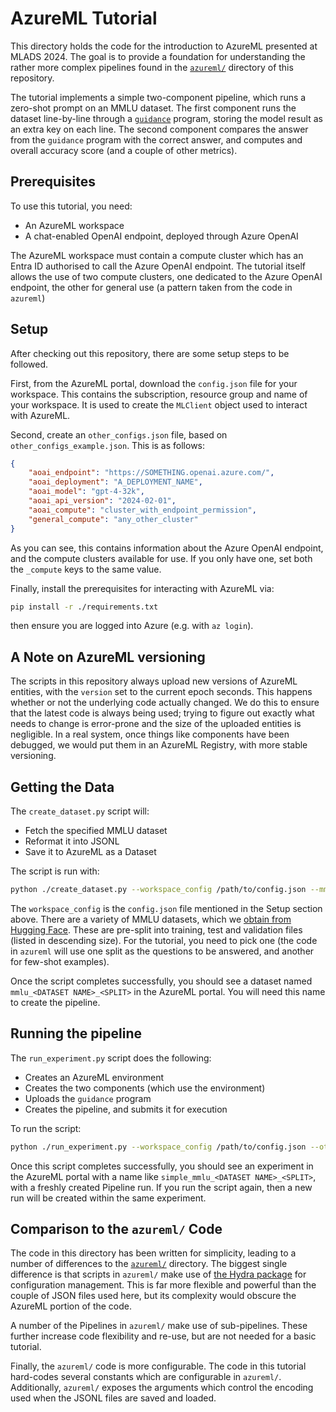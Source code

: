 # AzureML Tutorial

This directory holds the code for the introduction to AzureML presented at MLADS 2024.
The goal is to provide a foundation for understanding the rather more complex pipelines found in the [`azureml/`](https://github.com/microsoft/promptbase/tree/main/azureml) directory of this repository.

The tutorial implements a simple two-component pipeline, which runs a zero-shot prompt on an MMLU dataset.
The first component runs the dataset line-by-line through a [`guidance`](https://github.com/guidance-ai/guidance) program, storing the model result as an extra key on each line.
The second component compares the answer from the `guidance` program with the correct answer, and computes and overall accuracy score (and a couple of other metrics).

## Prerequisites

To use this tutorial, you need:

- An AzureML workspace
- A chat-enabled OpenAI endpoint, deployed through Azure OpenAI

The AzureML workspace must contain a compute cluster which has an Entra ID authorised to call the Azure OpenAI endpoint.
The tutorial itself allows the use of two compute clusters, one dedicated to the Azure OpenAI endpoint, the other for general use (a pattern taken from the code in `azureml`)

## Setup

After checking out this repository, there are some setup steps to be followed.

First, from the AzureML portal, download the `config.json` file for your workspace.
This contains the subscription, resource group and name of your workspace.
It is used to create the `MLClient` object used to interact with AzureML.

Second, create an `other_configs.json` file, based on `other_configs_example.json`.
This is as follows:
```json
{
    "aoai_endpoint": "https://SOMETHING.openai.azure.com/",
    "aoai_deployment": "A_DEPLOYMENT_NAME",
    "aoai_model": "gpt-4-32k",
    "aoai_api_version": "2024-02-01",
    "aoai_compute": "cluster_with_endpoint_permission",
    "general_compute": "any_other_cluster"
}
```
As you can see, this contains information about the Azure OpenAI endpoint, and the compute clusters available for use.
If you only have one, set both the `_compute` keys to the same value.

Finally, install the prerequisites for interacting with AzureML via:
```bash
pip install -r ./requirements.txt
```
then ensure you are logged into Azure (e.g. with `az login`).

## A Note on AzureML versioning

The scripts in this repository always upload new versions of AzureML entities, with the `version` set to the current epoch seconds.
This happens whether or not the underlying code actually changed.
We do this to ensure that the latest code is always being used; trying to figure out exactly what needs to change is error-prone and the size of the uploaded entities is negligible.
In a real system, once things like components have been debugged, we would put them in an AzureML Registry, with more stable versioning.

## Getting the Data

The `create_dataset.py` script will:
- Fetch the specified MMLU dataset
- Reformat it into JSONL
- Save it to AzureML as a Dataset

The script is run with:
```bash
python ./create_dataset.py --workspace_config /path/to/config.json --mmlu_dataset <DATASET NAME> --split <train|test|alidation>
```
The `workspace_config` is the `config.json` file mentioned in the Setup section above.
There are a variety of MMLU datasets, which we [obtain from Hugging Face](https://huggingface.co/datasets/tasksource/mmlu).
These are pre-split into training, test and validation files (listed in descending size).
For the tutorial, you need to pick one (the code in `azureml` will use one split as the questions to be answered, and another for few-shot examples).

Once the script completes successfully, you should see a dataset named `mmlu_<DATASET NAME>_<SPLIT>` in the AzureML portal.
You will need this name to create the pipeline.

## Running the pipeline

The `run_experiment.py` script does the following:
- Creates an AzureML environment
- Creates the two components (which use the environment)
- Uploads the `guidance` program
- Creates the pipeline, and submits it for execution

To run the script:
```bash
python ./run_experiment.py --workspace_config /path/to/config.json --other_config /path/to/other_config.json --dataset_name mmlu_<DATASET NAME>_<SPLIT> --guidance_program ./guidance_programs/zero_shot.py
```
Once this script completes successfully, you should see an experiment in the AzureML portal with a name like `simple_mmlu_<DATASET NAME>_<SPLIT>`, with a freshly created Pipeline run.
If you run the script again, then a new run will be created within the same experiment.

## Comparison to the `azureml/` Code

The code in this directory has been written for simplicity, leading to a number of differences to the [`azureml/`](https://github.com/microsoft/promptbase/tree/main/azureml) directory.
The biggest single difference is that scripts in `azureml/` make use of [the Hydra package](https://hydra.cc/) for configuration management.
This is far more flexible and powerful than the couple of JSON files used here, but its complexity would obscure the AzureML portion of the code.

A number of the Pipelines in `azureml/` make use of sub-pipelines.
These further increase code flexibility and re-use, but are not needed for a basic tutorial.

Finally, the `azureml/` code is more configurable.
The code in this tutorial hard-codes several constants which are configurable in `azureml/`.
Additionally, `azureml/` exposes the arguments which control the encoding used when the JSONL files are saved and loaded.